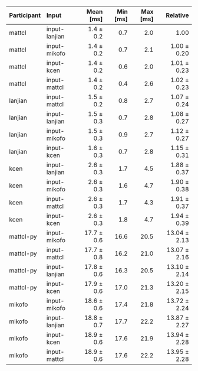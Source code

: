 | Participant | Input | Mean [ms] | Min [ms] | Max [ms] | Relative |
|:---|:---|---:|---:|---:|---:|
| mattcl | input-lanjian | 1.4 ± 0.2 | 0.7 | 2.0 | 1.00 |
| mattcl | input-mikofo | 1.4 ± 0.2 | 0.7 | 2.1 | 1.00 ± 0.20 |
| mattcl | input-kcen | 1.4 ± 0.2 | 0.6 | 2.0 | 1.01 ± 0.23 |
| mattcl | input-mattcl | 1.4 ± 0.2 | 0.4 | 2.6 | 1.02 ± 0.23 |
| lanjian | input-mattcl | 1.5 ± 0.2 | 0.8 | 2.7 | 1.07 ± 0.24 |
| lanjian | input-lanjian | 1.5 ± 0.3 | 0.7 | 2.8 | 1.08 ± 0.27 |
| lanjian | input-mikofo | 1.5 ± 0.3 | 0.9 | 2.7 | 1.12 ± 0.27 |
| lanjian | input-kcen | 1.6 ± 0.3 | 0.7 | 2.8 | 1.15 ± 0.31 |
| kcen | input-lanjian | 2.6 ± 0.3 | 1.7 | 4.5 | 1.88 ± 0.37 |
| kcen | input-mikofo | 2.6 ± 0.3 | 1.6 | 4.7 | 1.90 ± 0.38 |
| kcen | input-mattcl | 2.6 ± 0.3 | 1.7 | 4.3 | 1.91 ± 0.37 |
| kcen | input-kcen | 2.6 ± 0.3 | 1.8 | 4.7 | 1.94 ± 0.39 |
| mattcl-py | input-mikofo | 17.7 ± 0.6 | 16.6 | 20.5 | 13.04 ± 2.13 |
| mattcl-py | input-mattcl | 17.7 ± 0.8 | 16.2 | 21.0 | 13.07 ± 2.16 |
| mattcl-py | input-lanjian | 17.8 ± 0.6 | 16.3 | 20.5 | 13.10 ± 2.14 |
| mattcl-py | input-kcen | 17.9 ± 0.6 | 17.0 | 21.3 | 13.20 ± 2.15 |
| mikofo | input-mikofo | 18.6 ± 0.6 | 17.4 | 21.8 | 13.72 ± 2.24 |
| mikofo | input-lanjian | 18.8 ± 0.7 | 17.7 | 22.2 | 13.87 ± 2.27 |
| mikofo | input-kcen | 18.9 ± 0.6 | 17.6 | 21.9 | 13.94 ± 2.28 |
| mikofo | input-mattcl | 18.9 ± 0.6 | 17.6 | 22.2 | 13.95 ± 2.28 |
